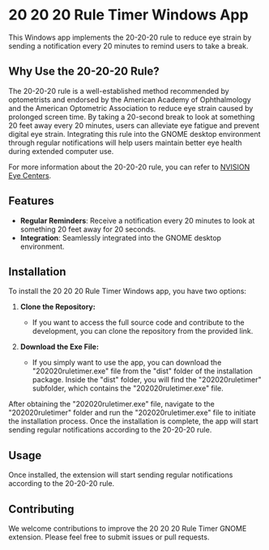 # 20 20 20 Rule Timer Windows App

This Windows app implements the 20-20-20 rule to reduce eye strain by sending a notification every 20 minutes to remind users to take a break.

## Why Use the 20-20-20 Rule?

The 20-20-20 rule is a well-established method recommended by optometrists and endorsed by the American Academy of Ophthalmology and the American Optometric Association to reduce eye strain caused by prolonged screen time. By taking a 20-second break to look at something 20 feet away every 20 minutes, users can alleviate eye fatigue and prevent digital eye strain. Integrating this rule into the GNOME desktop environment through regular notifications will help users maintain better eye health during extended computer use.

For more information about the 20-20-20 rule, you can refer to [NVISION Eye Centers](https://www.nvisioncenters.com/education/20-20-20-rule/).

## Features

- **Regular Reminders**: Receive a notification every 20 minutes to look at something 20 feet away for 20 seconds.
- **Integration**: Seamlessly integrated into the GNOME desktop environment.

## Installation

To install the 20 20 20 Rule Timer Windows app, you have two options:

1. **Clone the Repository:**
   - If you want to access the full source code and contribute to the development, you can clone the repository from the provided link.

2. **Download the Exe File:**
   - If you simply want to use the app, you can download the "202020ruletimer.exe" file from the "dist" folder of the installation package. Inside the "dist" folder, you will find the "202020ruletimer" subfolder, which contains the "202020ruletimer.exe" file.

After obtaining the "202020ruletimer.exe" file, navigate to the "202020ruletimer" folder and run the "202020ruletimer.exe" file to initiate the installation process. Once the installation is complete, the app will start sending regular notifications according to the 20-20-20 rule.


## Usage

Once installed, the extension will start sending regular notifications according to the 20-20-20 rule.

## Contributing

We welcome contributions to improve the 20 20 20 Rule Timer GNOME extension. Please feel free to submit issues or pull requests.

